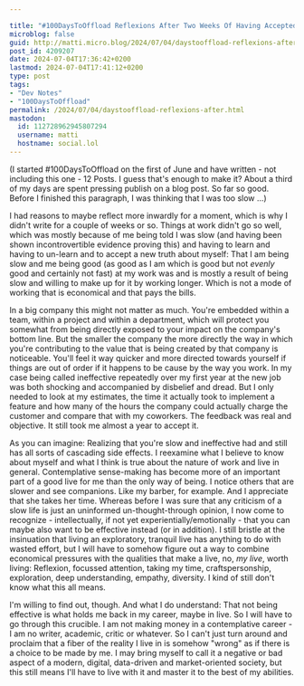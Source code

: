 ```yaml
---

title: "#100DaysToOffload Reflexions After Two Weeks Of Having Accepted My Ineffectiveness"
microblog: false
guid: http://matti.micro.blog/2024/07/04/daystooffload-reflexions-after.html
post_id: 4209207
date: 2024-07-04T17:36:42+0200
lastmod: 2024-07-04T17:41:12+0200
type: post
tags:
- "Dev Notes"
- "100DaysToOffload"
permalink: /2024/07/04/daystooffload-reflexions-after.html
mastodon:
  id: 112728962945807294
  username: matti
  hostname: social.lol
---
```

(I started #100DaysToOffload on the first of June and have written - not including this one - 12 Posts. I guess that's enough to make it? About a third of my days are spent pressing publish on a blog post. So far so good. Before I finished this paragraph, I was thinking that I was too slow ...)

I had reasons to maybe reflect more inwardly for a moment, which is why I didn't write for a couple of weeks or so. Things at work didn't go so well, which was mostly because of me being told I was slow (and having been shown incontrovertible evidence proving this) and having to learn and having to un-learn and to accept a new truth about myself: That I am being slow and me being good (as good as I am which is good but not _evenly_ good and certainly not fast) at my work was and is mostly a result of being slow and willing to make up for it by working longer. Which is not a mode of working that is economical and that pays the bills.

In a big company this might not matter as much. You're embedded within a team, within a project and within a department, which will protect you somewhat from being directly exposed to your impact on the company's bottom line. But the smaller the company the more directly the way in which you're contributing to the value that is being created by that company is noticeable. You'll feel it way quicker and more directed towards yourself if things are out of order if it happens to be cause by the way you work. In my case being called ineffective repeatedly over my first year at the new job was both shocking and accompanied by disbelief and dread. But I only needed to look at my estimates, the time it actually took to implement a feature and how many of the hours the company could actually charge the customer and compare that with my coworkers. The feedback was real and objective. It still took me almost a year to accept it.

As you can imagine: Realizing that you're slow and ineffective had and still has all sorts of cascading side effects. I reexamine what I believe to know about myself and what I think is true about the nature of work and live in general. Contemplative sense-making has become more of an important part of a good live for me than the only way of being. I notice others that are slower and see companions. Like my barber, for example. And I appreciate that she takes her time. Whereas before I was sure that any criticism of a slow life is just an uninformed un-thought-through opinion, I now come to recognize - intellectually, if not yet experientially/emotionally - that you can maybe also want to be effective instead (or in addition). I still bristle at the insinuation that living an exploratory, tranquil live has anything to do with wasted effort, but I will have to somehow figure out a way to combine economical pressures with the qualities that make a live, no, _my live_, worth living: Reflexion, focussed attention, taking my time, craftspersonship, exploration, deep understanding, empathy, diversity. I kind of still don't know what this all means.

I'm willing to find out, though. And what I do understand: That not being effective is what holds me back in my career, maybe in live. So I will have to go through this crucible. I am not making money in a contemplative career - I am no writer, academic, critic or whatever. So I can't just turn around and proclaim that a fiber of the reality I live in is somehow "wrong" as if there is a choice to be made by me. I may bring myself to call it a negative or bad aspect of a modern, digital, data-driven and market-oriented society, but this still means I'll have to live with it and master it to the best of my abilities.
